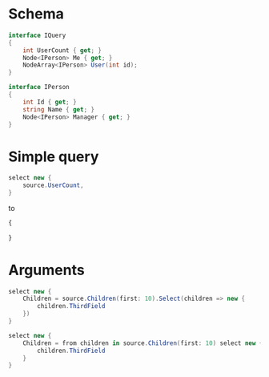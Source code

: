 # Schema

```cs
interface IQuery
{
    int UserCount { get; }
    Node<IPerson> Me { get; }
    NodeArray<IPerson> User(int id);
}

interface IPerson
{
    int Id { get; }
    string Name { get; }
    Node<IPerson> Manager { get; }
}
```

# Simple query

```cs
select new {
    source.UserCount,
}
```

to

```graphql
{
  
}
```



# Arguments

```cs
select new {
    Children = source.Children(first: 10).Select(children => new {
        children.ThirdField
    })
}

select new {
    Children = from children in source.Children(first: 10) select new {
        children.ThirdField
    }
}

```